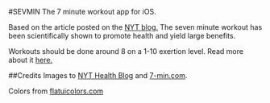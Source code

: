 #SEVMIN
The 7 minute workout app for iOS.

Based on the article posted on the [NYT blog.](http://well.blogs.nytimes.com/2013/05/09/the-scientific-7-minute-workout/) The seven minute workout has been scientifically shown to promote health and yield large benefits.

Workouts should be done around 8 on a 1-10 exertion level. Read more about it [here.](http://well.blogs.nytimes.com/2013/05/09/the-scientific-7-minute-workout/)

##Credits
Images to [NYT Health Blog](http://well.blogs.nytimes.com/2013/05/09/the-scientific-7-minute-workout/) and  [7-min.com](7-min.com).

Colors from [flatuicolors.com](http://flatuicolors.com)